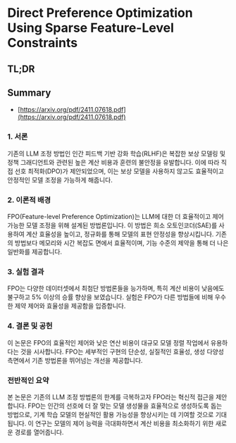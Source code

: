 # Direct Preference Optimization Using Sparse Feature-Level Constraints
## TL;DR
## Summary
- [https://arxiv.org/pdf/2411.07618.pdf](https://arxiv.org/pdf/2411.07618.pdf)

### 1. 서론
기존의 LLM 조정 방법인 인간 피드백 기반 강화 학습(RLHF)은 복잡한 보상 모델링 및 정책 그래디언트와 관련된 높은 계산 비용과 훈련의 불안정을 유발합니다. 이에 따라 직접 선호 최적화(DPO)가 제안되었으며, 이는 보상 모델을 사용하지 않고도 효율적이고 안정적인 모델 조정을 가능하게 해줍니다.

### 2. 이론적 배경
FPO(Feature-level Preference Optimization)는 LLM에 대한 더 효율적이고 제어 가능한 모델 조정을 위해 설계된 방법론입니다. 이 방법은 희소 오토인코더(SAE)를 사용하여 계산 효율성을 높이고, 정규화를 통해 모델의 표현 안정성을 향상시킵니다. 기존의 방법보다 메모리와 시간 복잡도 면에서 효율적이며, 기능 수준의 제약을 통해 더 나은 일반화를 제공합니다.

### 3. 실험 결과
FPO는 다양한 데이터셋에서 최첨단 방법론들을 능가하며, 특히 계산 비용이 낮음에도 불구하고 5% 이상의 승률 향상을 보였습니다. 실험은 FPO가 다른 방법들에 비해 우수한 제약 제어와 효율성을 제공함을 입증합니다.

### 4. 결론 및 공헌
이 논문은 FPO의 효율적인 제어와 낮은 연산 비용이 대규모 모델 정렬 작업에서 유용하다는 것을 시사합니다. FPO는 세부적인 구현의 단순성, 실질적인 효율성, 생성 다양성 측면에서 기존 방법론을 뛰어넘는 개선을 제공합니다.

### 전반적인 요약
본 논문은 기존의 LLM 조정 방법론의 한계를 극복하고자 FPO라는 혁신적 접근을 제안합니다. FPO는 인간의 선호에 더 잘 맞는 모델 생성물을 효율적으로 생성하도록 돕는 방법으로, 기계 학습 모델의 현실적인 활용 가능성을 향상시키는 데 기여할 것으로 기대됩니다. 이 연구는 모델의 제어 능력을 극대화하면서 계산 비용을 최소화하기 위한 새로운 경로를 열어줍니다.